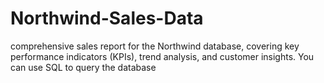 # Northwind-Sales-Data
comprehensive sales report for the Northwind database, covering key performance indicators (KPIs), trend analysis, and customer insights. You can use SQL to query the database
